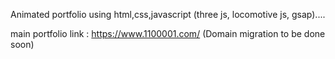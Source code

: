 Animated portfolio using html,css,javascript (three js, locomotive js, gsap)....

main portfolio link : https://www.1100001.com/ (Domain migration to be done soon)
